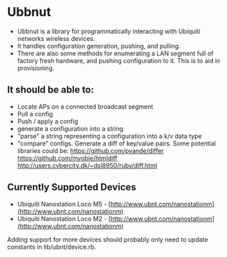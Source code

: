 Ubbnut
======

* Ubbnut is a library for programmatically interacting with Ubiquiti networks wireless devices.
* It handles configuration generation, pushing, and pulling.
* There are also some methods for enumerating a LAN segment full of factory fresh hardware, and pushing configuration to it. This is to aid in provisioning.


It should be able to:
---------------------
* Locate APs on a connected broadcast segment
* Pull a config
* Push / apply a config
* generate a configuration into a string
* "parse" a string representing a configuration into a k/v data type
* "compare" configs. Generate a diff of key/value pairs. Some potential libraries could be:
  https://github.com/pvande/differ
  https://github.com/myobie/htmldiff
  http://users.cybercity.dk/~dsl8950/ruby/diff.html

Currently Supported Devices
---------------------------
* Ubiquiti Nanostation Loco M5 - [http://www.ubnt.com/nanostationm](http://www.ubnt.com/nanostationm)
* Ubiquiti Nanostation Loco M2 - [http://www.ubnt.com/nanostationm](http://www.ubnt.com/nanostationm)

Adding support for more devices should probably only need to update constants in lib/ubnt/device.rb.
